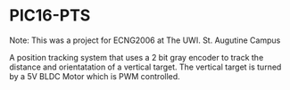 # PIC16-PTS
Note: This was a project for ECNG2006 at The UWI. St. Augutine Campus

A position tracking system that uses a 2 bit gray encoder to track the distance and orientatation of a vertical target. The vertical target is turned by a 5V BLDC Motor which is PWM controlled.
